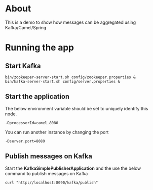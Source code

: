 # About

This is a demo to show how messages can be aggregated using Kafka/Camel/Spring

# Running the app

## Start Kafka

	bin/zookeeper-server-start.sh config/zookeeper.properties &
	bin/kafka-server-start.sh config/server.properties &
	
## Start the application	

The below environment variable should be set to uniquely identify this node.

	-DprocessorId=camel_8080

You can run another instance by changing the port

	-Dserver.port=8080

## Publish messages on Kafka

Start the **KafkaSimplePublisherApplication** and the use the below command to publish messages on Kafka

	curl "http://localhost:8090/kafka/publish"

